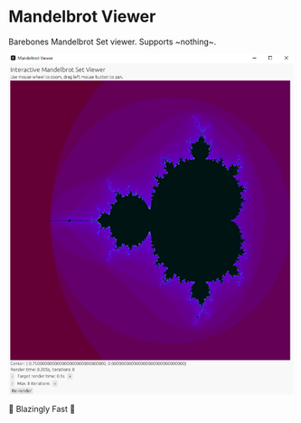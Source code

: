 # Mandelbrot Viewer
Barebones Mandelbrot Set viewer. Supports ~nothing~.

![](docs/Preview.png)

🦀 Blazingly Fast 🦀